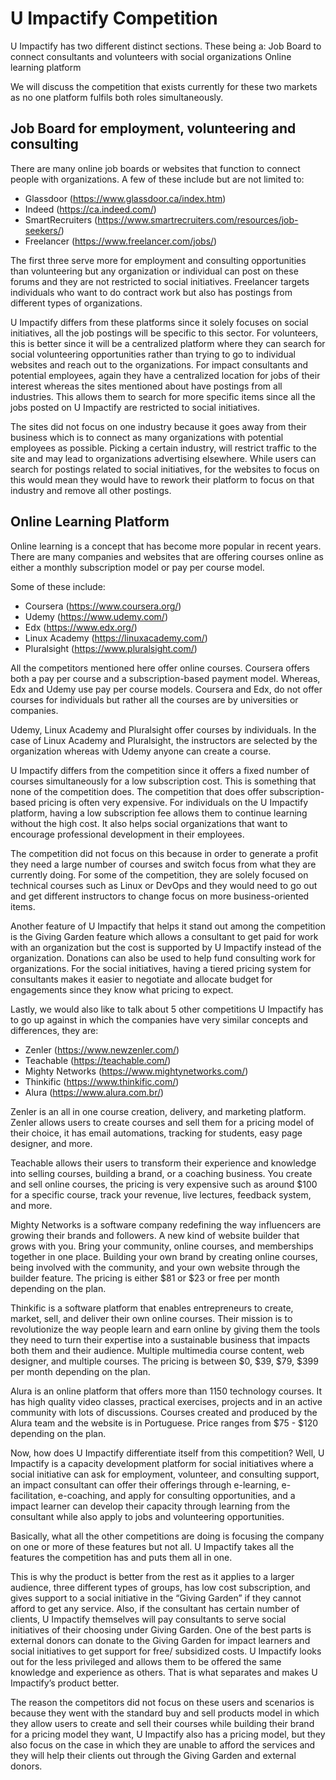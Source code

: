 # U Impactify Competition

U Impactify has two different distinct sections. These being a:
Job Board to connect consultants and volunteers with social organizations
Online learning platform

We will discuss the competition that exists currently for these two markets as no one platform fulfils both roles simultaneously. 

## Job Board for employment, volunteering and consulting

There are many online job boards or websites that function to connect people with organizations. A few of these include but are not limited to:
- Glassdoor (https://www.glassdoor.ca/index.htm) 
- Indeed (https://ca.indeed.com/) 
- SmartRecruiters (https://www.smartrecruiters.com/resources/job-seekers/) 
- Freelancer (https://www.freelancer.com/jobs/) 

The first three serve more for employment and consulting opportunities than volunteering but any organization or individual can post on these forums and they are not restricted to social initiatives. Freelancer targets individuals who want to do contract work but also has postings from different types of organizations. 

U Impactify differs from these platforms since it solely focuses on social initiatives, all the job postings will be specific to this sector. For volunteers, this is better since it will be a centralized platform where they can search for social volunteering opportunities rather than trying to go to individual websites and reach out to the organizations. For impact consultants and potential employees, again they have a centralized location for jobs of their interest whereas the sites mentioned about have postings from all industries. This allows them to search for more specific items since all the jobs posted on U Impactify are restricted to social initiatives.

The sites did not focus on one industry because it goes away from their business which is to connect as many organizations with potential employees as possible. Picking a certain industry, will restrict traffic to the site and may lead to organizations advertising elsewhere. While users can search for postings related to social initiatives, for the websites to focus on this would mean they would have to rework their platform to focus on that industry and remove all other postings. 




## Online Learning Platform

Online learning is a concept that has become more popular in recent years. There are many companies and websites that are offering courses online as either a monthly subscription model or pay per course model.

Some of these include:
- Coursera (https://www.coursera.org/) 
- Udemy (https://www.udemy.com/) 
- Edx (https://www.edx.org/) 
- Linux Academy (https://linuxacademy.com/) 
- Pluralsight (https://www.pluralsight.com/) 

All the competitors mentioned here offer online courses. Coursera offers both a pay per course and a subscription-based payment model. Whereas, Edx and Udemy use pay per course models. Coursera and Edx, do not offer courses for individuals but rather all the courses are by universities or companies. 

Udemy, Linux Academy and Pluralsight offer courses by individuals. In the case of Linux Academy and Pluralsight, the instructors are selected by the organization whereas with Udemy anyone can create a course.

U Impactify differs from the competition since it offers a fixed number of courses simultaneously for a low subscription cost. This is something that none of the competition does. The competition that does offer subscription-based pricing is often very expensive. For individuals on the U Impactify platform, having a low subscription fee allows them to continue learning without the high cost. It also helps social organizations that want to encourage professional development in their employees.

The competition did not focus on this because in order to generate a profit they need a large number of courses and switch focus from what they are currently doing. For some of the competition, they are solely focused on technical courses such as Linux or DevOps and they would need to go out and get different instructors to change focus on more business-oriented items.

Another feature of U Impactify that helps it stand out among the competition is the Giving Garden feature which allows a consultant to get paid for work with an organization but the cost is supported by U Impactify instead of the organization. Donations can also be used to help fund consulting work for organizations. For the social initiatives, having a tiered pricing system for consultants makes it easier to negotiate and allocate budget for engagements since they know what pricing to expect.

Lastly, we would also like to talk about 5 other competitions U Impactify has to go up against in which the companies have very similar concepts and differences, they are:
- Zenler (https://www.newzenler.com/)
- Teachable (https://teachable.com/)
- Mighty Networks (https://www.mightynetworks.com/) 
- Thinkific (https://www.thinkific.com/) 
- Alura (https://www.alura.com.br/) 

Zenler is an all in one course creation, delivery, and marketing platform. Zenler allows users to create courses and sell them for a pricing model of their choice, it has email automations, tracking for students, easy page designer, and more.

Teachable allows their users to transform their experience and knowledge into selling courses, building a brand, or a coaching business. You create and sell online courses, the pricing is very expensive such as around $100 for a specific course, track your revenue, live lectures, feedback system, and more. 

Mighty Networks is a software company redefining the way influencers are growing their brands and followers. A new kind of website builder that grows with you. Bring your community, online courses, and memberships together in one place. Building your own brand by creating online courses, being involved with the community, and your own website through the builder feature. The pricing is either $81 or $23 or free per month depending on the plan.

Thinkific is a software platform that enables entrepreneurs to create, market, sell, and deliver their own online courses. Their mission is to revolutionize the way people learn and earn online by giving them the tools they need to turn their expertise into a sustainable business that impacts both them and their audience. Multiple multimedia course content, web designer, and multiple courses. The pricing is between $0, $39, $79, $399 per month depending on the plan.

Alura is an online platform that offers more than 1150 technology courses. It has high quality video classes, practical exercises, projects and in an active community with lots of discussions. Courses created and produced by the Alura team and the website is in Portuguese. Price ranges from $75 - $120 depending on the plan.

Now, how does U Impactify differentiate itself from this competition? Well, U Impactify is a capacity development platform for social initiatives where a social initiative can ask for employment, volunteer, and consulting support, an impact consultant can offer their offerings through e-learning, e-facilitation, e-coaching, and apply for consulting opportunities, and a impact learner can develop their capacity through learning from the consultant while also apply to jobs and volunteering opportunities. 

Basically, what all the other competitions are doing is focusing the company on one or more of these features but not all. U Impactify takes all the features the competition has and puts them all in one. 

This is why the product is better from the rest as it applies to a larger audience, three different types of groups, has low cost subscription, and gives support to a social initiative in the “Giving Garden” if they cannot afford to get any service. Also, if the consultant has certain number of clients, U Impactify themselves will pay consultants to serve social initiatives of their choosing under Giving Garden. One of the best parts is external donors can donate to the Giving Garden for impact learners and social initiatives to get support for free/ subsidized costs. U Impactify looks out for the less privileged and allows them to be offered the same knowledge and experience as others. That is what separates and makes U Impactify’s product better.

The reason the competitors did not focus on these users and scenarios is because they went with the standard buy and sell products model in which they allow users to create and sell their courses while building their brand for a pricing model they want, U Impactify also has a pricing model, but they also focus on the case in which they are unable to afford the services and they will help their clients out through the Giving Garden and external donors.

